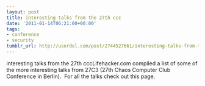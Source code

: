 ```yaml
---
layout: post
title: interesting talks from the 27th ccc
date: '2011-01-14T06:21:00+00:00'
tags:
- conference
- security
tumblr_url: http://userdel.com/post/2744527661/interesting-talks-from-the-27th-ccc
---
```

interesting talks from the 27th cccLifehacker.com compiled a list of some of the more interesting talks from 27C3 (27th Chaos Computer Club Conference in Berlin).  For all the talks check out this page.
